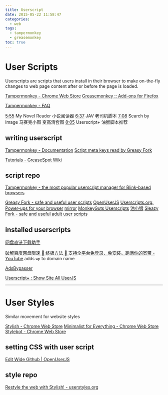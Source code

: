 ```yaml
---
title: Userscript
date: 2015-05-22 11:58:47
categories:
  - web
tags:
  - tampermonkey
  - greasemonkey
toc: true
---
```


# User Scripts

Userscripts are scripts that users install in their browser to make on-the-fly changes to web page content after or before the page is loaded.

[Tampermonkey - Chrome Web Store](https://chrome.google.com/webstore/detail/tampermonkey/dhdgffkkebhmkfjojejmpbldmpobfkfo)
[Greasemonkey :: Add-ons for Firefox](https://addons.mozilla.org/en-Us/firefox/addon/greasemonkey/)

[Tampermonkey - FAQ](http://tampermonkey.net/faq.php)

[5:55](https://www.youtube.com/watch?v=cIXFhN8DFs0&t=355s) My Novel Reader 小说阅读器
[6:37](https://www.youtube.com/watch?v=cIXFhN8DFs0&t=397s) JAV 老司机脚本
[7:08](https://www.youtube.com/watch?v=cIXFhN8DFs0&t=428s) Search by Image 马赛克小图 变高清套图
[8:05](https://www.youtube.com/watch?v=cIXFhN8DFs0&t=485s) Userscript+ 油猴脚本推荐

## writing userscript

[Tampermonkey - Documentation](http://tampermonkey.net/documentation.php?ext=dhdg)
[Script meta keys read by Greasy Fork](https://greasyfork.org/en/help/meta-keys)

[Tutorials - GreaseSpot Wiki](https://wiki.greasespot.net/Tutorials)

## script repo

[Tampermonkey - the most popular userscript manager for Blink-based browsers](http://tampermonkey.net/scripts.php)

[Greasy Fork - safe and useful user scripts](https://greasyfork.org/en)
[OpenUserJS](https://openuserjs.org/)
[Userscripts.org: Power-ups for your browser](https://userscripts.org/) [mirror](http://userscripts-mirror.org/)
[MonkeyGuts Userscripts](https://monkeyguts.com/)
[油小猴](https://www.baiduyun.wiki/)
[Sleazy Fork - safe and useful adult user scripts](https://sleazyfork.org/en)

## installed userscripts

[网盘直链下载助手](https://www.baiduyun.wiki/)

[破解百度网盘限速 🔴 终极方法 🔴 支持全平台免登录、免安装。跑满你的宽带 - YouTube](https://www.youtube.com/watch?v=ix7JY_QOysU) adds `wp` to domain name

[AdsBypasser](https://adsbypasser.github.io/)

[Userscript+ : Show Site All UserJS](https://greasyfork.org/en/scripts/24508-userscript-show-site-all-userjs)

---

# User Styles

Similar movement for website styles

[Stylish - Chrome Web Store](https://chrome.google.com/webstore/detail/stylish/fjnbnpbmkenffdnngjfgmeleoegfcffe)
[Minimalist for Everything - Chrome Web Store](https://chrome.google.com/webstore/detail/minimalist-for-everything/bmihblnpomgpjkfddepdpdafhhepdbek)
[Stylebot - Chrome Web Store](https://chrome.google.com/webstore/detail/stylebot/oiaejidbmkiecgbjeifoejpgmdaleoha)

## setting CSS with user script

[Edit Wide Github | OpenUserJS](https://openuserjs.org/scripts/xthexder/Wide_Github/source)

## style repo

[Restyle the web with Stylish! - userstyles.org](https://userstyles.org/)
